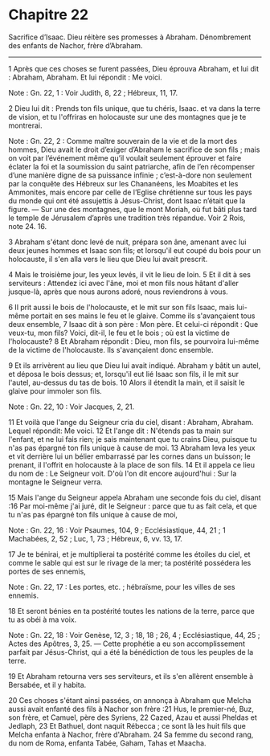 # Chapitre 22

Sacrifice d’Isaac.
Dieu réitère ses promesses à Abraham.
Dénombrement des enfants de Nachor, frère d’Abraham.

***

1 Après que ces choses se furent passées, Dieu éprouva Abraham, et lui dit : Abraham, Abraham. Et lui répondit : Me voici.

<span class="bible-note">Note : </span> Gn. 22, 1 : Voir Judith, 8, 22 ; Hébreux, 11, 17.

2 Dieu lui dit : Prends ton fils unique, que tu chéris, Isaac. et va dans la terre de vision, et tu l'offriras en holocauste sur une des montagnes que je te montrerai.

<span class="bible-note">Note : </span> Gn. 22, 2 : Comme maître souverain de la vie et de la mort des hommes, Dieu avait le droit d’exiger d’Abraham le sacrifice de son fils ; mais on voit par l’événement même qu’il voulait seulement éprouver et faire éclater la foi et la soumission du saint patriarche, afin de l’en récompenser d’une manière digne de sa puissance infinie ; c’est-à-dore non seulement par la conquête des Hébreux sur les Chananéens, les Moabites et les Ammonites, mais encore par celle de l’Eglise chrétienne sur tous les pays du monde qui ont été assujettis à Jésus-Christ, dont Isaac n’était que la figure. ― Sur une des montagnes, que le mont Moriah, où fut bâti plus tard le temple de Jérusalem d’après une tradition très répandue. Voir 2 Rois, note 24. 16.


3 Abraham s'étant donc levé de nuit, prépara son âne, amenant avec lui deux jeunes hommes et Isaac son fils; et lorsqu'il eut coupé du bois pour un holocauste, il s'en alla vers le lieu que Dieu lui avait prescrit.


4 Mais le troisième jour, les yeux levés, il vit le lieu de loin. 5 Et il dit à ses serviteurs : Attendez ici avec l'âne, moi et mon fils nous hâtant d'aller jusque-là, après que nous aurons adoré, nous reviendrons à vous.


6 Il prit aussi le bois de l'holocauste, et le mit sur son fils Isaac, mais lui-même portait en ses mains le feu et le glaive. Comme ils s'avançaient tous deux ensemble, 7 Isaac dit à son père : Mon père. Et celui-ci répondit : Que veux-tu, mon fils? Voici, dit-il, le feu et le bois ; où est la victime de l'holocauste? 8 Et Abraham répondit : Dieu, mon fils, se pourvoira lui-même de la victime de l'holocauste. Ils s'avançaient donc ensemble.


9 Et ils arrivèrent au lieu que Dieu lui avait indiqué. Abraham y bâtit un autel, et déposa le bois dessus; et, lorsqu'il eut lié Isaac son fils, il le mit sur l'autel, au-dessus du tas de bois. 10 Alors il étendit la main, et il saisit le glaive pour immoler son fils.

<span class="bible-note">Note : </span> Gn. 22, 10 : Voir Jacques, 2, 21.

11 Et voilà que l'ange du Seigneur cria du ciel, disant : Abraham, Abraham. Lequel répondit: Me voici. 12 Et l'ange dit : N'étends pas ta main sur l'enfant, et ne lui fais rien; je sais maintenant que tu crains Dieu, puisque tu n'as pas épargné ton fils unique à cause de moi. 13 Abraham leva les yeux et vit derrière lui un bélier embarrassé par les cornes dans un buisson; le prenant, il l'offrit en holocauste à la place de son fils. 14 Et il appela ce lieu du nom de : Le Seigneur voit. D'où l'on dit encore aujourd'hui : Sur la montagne le Seigneur verra.


15 Mais l'ange du Seigneur appela Abraham une seconde fois du ciel, disant :16 Par moi-même j'ai juré, dit le Seigneur : parce que tu as fait cela, et que tu n'as pas épargné ton fils unique à cause de moi,

<span class="bible-note">Note : </span> Gn. 22, 16 : Voir Psaumes, 104, 9 ; Ecclésiastique, 44, 21 ; 1 Machabées, 2, 52 ; Luc, 1, 73 ; Hébreux, 6, vv. 13, 17.

17 Je te bénirai, et je multiplierai ta postérité comme les étoiles du ciel, et comme le sable qui est sur le rivage de la mer; ta postérité possédera les portes de ses ennemis,

<span class="bible-note">Note : </span> Gn. 22, 17 : Les portes, etc. ; hébraïsme, pour les villes de ses ennemis.

18 Et seront bénies en ta postérité toutes les nations de la terre, parce que tu as obéi à ma voix.

<span class="bible-note">Note : </span> Gn. 22, 18 : Voir Genèse, 12, 3 ; 18, 18 ; 26, 4 ; Ecclésiastique, 44, 25 ; Actes des Apôtres, 3, 25. ― Cette prophétie a eu son accomplissement parfait par Jésus-Christ, qui a été la bénédiction de tous les peuples de la terre.


19 Et Abraham retourna vers ses serviteurs, et ils s'en allèrent ensemble à Bersabée, et il y habita.


20 Ces choses s'étant ainsi passées, on annonça à Abraham que Melcha aussi avait enfanté des fils à Nachor son frère :21 Hus, le premier-né, Buz, son frère, et Camuel, père des Syriens, 22 Cazed, Azau et aussi Pheldas et Jedlaph, 23 Et Bathuel, dont naquit Rébecca ; ce sont là les huit fils que Melcha enfanta à Nachor, frère d'Abraham. 24 Sa femme du second rang, du nom de Roma, enfanta Tabée, Gaham, Tahas et Maacha.

